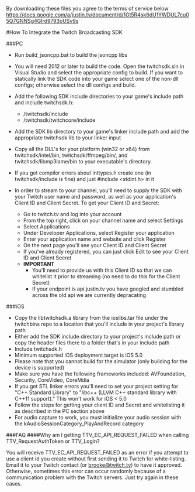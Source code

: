 By downloading these files you agree to the terms of service below https://docs.google.com/a/justin.tv/document/d/1Gt5R4sk6dU1YWDUL7cu05Q7GNNSg4GIrd9793oUSv9s

#How To Integrate the Twitch Broadcasting SDK

###PC

- Run build_jsoncpp.bat to build the jsoncpp libs

- You will need 2012 or later to build the code. Open the twitchsdk.sln in Visual Studio and select the appropriate config to build. If you want to statically link the SDK code into your game select one of the non-dll configs; otherwise select the dll configs and build.

- Add the following SDK include directories to your game's include path and include twitchsdk.h:  
	- /twitchsdk/include  
	- /twitchsdk/twitchcore/include

- Add the SDK lib directory to your game's linker include path and add the appropriate twitchsdk lib to your linker input

- Copy all the DLL's for your platform (win32 or x64) from twitchsdk/intel/bin, twitchsdk/ffmpeg/bin/, and twitchsdk/libmp3lame/bin to your executable's directory.  

- If you get compiler errors about inttypes.h create one (in twitchsdk/include is fine) and just #include \<stdint.h\> in it  

- In order to stream to your channel, you'll need to supply the SDK with your Twitch user name and password, as well as your application's Client ID and Client Secret. To get your Client ID and Secret:
	- Go to twitch.tv and log into your account
	- From the top right, click on your channel name and select Settings
	- Select Applications
	- Under Developer Applications, select Register your application
	- Enter your application name and website and click Register
	- On the next page you'll see your Client ID and Client Secret
	- If you've already registered, you can just click Edit to see your Client ID and Client Secret
 	- **IMPORTANT** 
  		- You'll need to provide us with this Client ID so that we can  whitelist it prior to streaming (no need to do this for the Client Secret)
        - If your endpoint is api.justin.tv you have googled and stumbled across the old api we are currently depracating

###iOS  
- Copy the libtwitchsdk.a library from the ioslibs.tar file under the twitchbins repo to a location that you'll include in your project's library path  
- Either add the SDK include directory to your project's include path or copy the header files there to a folder that's in your include path
- Include twitchsdk.h
- Minimum supported iOS deployment target is iOS 5.0
- Please note that you cannot build for the simulator (only building for the device is supported)
- Make sure you have the following frameworks included: AVFoundation, Security, CoreVideo, CoreMdia
- If you get STL linker errors you'll need to set your project setting for "C++ Standard Library" to "libc++ (LLVM C++ standard library with C++11 support)." This won't work for iOS < 5.0
- Follow the steps for getting your client ID and Secret and whitelisting it as described in the PC section above
- For audio capture to work, you must initialize your audio session with the kAudioSessionCategory_PlayAndRecord category

###FAQ
####Why am I getting TTV_EC_API_REQUEST_FAILED when calling TTV_RequestAuthToken or TTV_Login?

You will receive TTV_EC_API_REQUEST_FAILED as an error if you attempt to use a client id you create without first sending it to Twitch for white-listing. Email it to your Twitch contact (or brooke@twitch.tv) to have it approved. Otherwise, sometimes this error can occur randomly because of a communication problem with the Twitch servers. Just try again in these cases.
